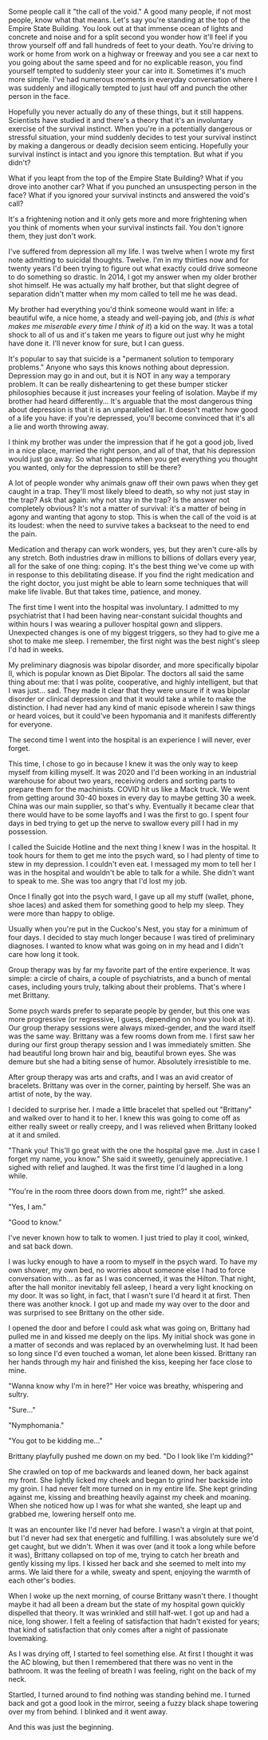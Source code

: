 Some people call it "the call of the void." A good many people, if not most people, know what that means. Let's say you're standing at the top of the Empire State Building. You look out at that immense ocean of lights and concrete and noise and for a split second you wonder how it'll feel if you throw yourself off and fall hundreds of feet to your death. You're driving to work or home from work on a highway or freeway and you see a car next to you going about the same speed and for no explicable reason, you find yourself tempted to suddenly steer your car into it. Sometimes it's much more simple. I've had numerous moments in everyday conversation where I was suddenly and illogically tempted to just haul off and punch the other person in the face.

Hopefully you never actually do any of these things, but it still happens. Scientists have studied it and there's a theory that it's an involuntary exercise of the survival instinct. When you're in a potentially dangerous or stressful situation, your mind suddenly decides to test your survival instinct by making a dangerous or deadly decision seem enticing. Hopefully your survival instinct is intact and you ignore this temptation. But what if you didn't?

What if you leapt from the top of the Empire State Building? What if you drove into another car? What if you punched an unsuspecting person in the face? What if you ignored your survival instincts and answered the void's call?

It's a frightening notion and it only gets more and more frightening when you think of moments when your survival instincts fail. You don't ignore them, they just don't work.

I've suffered from depression all my life. I was twelve when I wrote my first note admitting to suicidal thoughts. Twelve. I'm in my thirties now and for twenty years I'd been trying to figure out what exactly could drive someone to do something so drastic. In 2014, I got my answer when my older brother shot himself. He was actually my half brother, but that slight degree of separation didn't matter when my mom called to tell me he was dead.

My brother had everything you'd think someone would want in life: a beautiful wife, a nice home, a steady and well-paying job, and (*this is what makes me miserable every time I think of it*) a kid on the way.  It was a total shock to all of us and it's taken me years to figure out just why he might have done it. I'll never know for sure, but I can guess.

It's popular to say that suicide is a "permanent solution to temporary problems." Anyone who says this knows nothing about depression. Depression may go in and out, but it is NOT in any way a temporary problem. It can be really disheartening to get these bumper sticker philosophies because it just increases your feeling of isolation. Maybe if my brother had heard differently... It's arguable that the most dangerous thing about depression is that it is an unparalleled liar. It doesn't matter how good of a life you have: if you're depressed, you'll become convinced that it's all a lie and worth throwing away.

I think my brother was under the impression that if he got a good job, lived in a nice place, married the right person, and all of that, that his depression would just go away. So what happens when you get everything you thought you wanted, only for the depression to still be there?

A lot of people wonder why animals gnaw off their own paws when they get caught in a trap. They'll most likely bleed to death, so why not just stay in the trap? Ask that again: why not stay in the trap? Is the answer not completely obvious? It's not a matter of survival: it's a matter of being in agony and wanting that agony to stop. This is when the call of the void is at its loudest: when the need to survive takes a backseat to the need to end the pain.

Medication and therapy can work wonders, yes, but they aren't cure-alls by any stretch. Both industries draw in millions to billions of dollars every year, all for the sake of one thing: coping. It's the best thing we've come up with in response to this debilitating disease. If you find the right medication and the right doctor, you just might be able to learn some techniques that will make life livable. But that takes time, patience, and money.

The first time I went into the hospital was involuntary. I admitted to my psychiatrist that I had been having near-constant suicidal thoughts and within hours I was wearing a pullover hospital gown and slippers. Unexpected changes is one of my biggest triggers, so they had to give me a shot to make me sleep. I remember, the first night was the best night's sleep I'd had in weeks.

My preliminary diagnosis was bipolar disorder, and more specifically bipolar II, which is popular known as Diet Bipolar. The doctors all said the same thing about me: that I was polite, cooperative, and highly intelligent, but that I was just... sad. They made it clear that they were unsure if it was bipolar disorder or clinical depression and that it would take a while to make the distinction. I had never had any kind of manic episode wherein I saw things or heard voices, but it could've been hypomania and it manifests differently for everyone.

The second time I went into the hospital is an experience I will never, ever forget.

This time, I chose to go in because I knew it was the only way to keep myself from killing myself. It was 2020 and I'd been working in an industrial warehouse for about two years, receiving orders and sorting parts to prepare them for the machinists. COVID hit us like a Mack truck. We went from getting around 30-40 boxes in every day to maybe getting 30 a week. China was our main supplier, so that's why. Eventually it became clear that there would have to be some layoffs and I was the first to go. I spent four days in bed trying to get up the nerve to swallow every pill I had in my possession.

I called the Suicide Hotline and the next thing I knew I was in the hospital. It took hours for them to get me into the psych ward, so I had plenty of time to stew in my depression. I couldn't even eat. I messaged my mom to tell her I was in the hospital and wouldn't be able to talk for a while. She didn't want to speak to me. She was too angry that I'd lost my job.

Once I finally got into the psych ward, I gave up all my stuff (wallet, phone, shoe laces) and asked them for something good to help my sleep. They were more than happy to oblige.

Usually when you're put in the Cuckoo's Nest, you stay for a minimum of four days. I decided to stay much longer because I was tired of preliminary diagnoses. I wanted to know what was going on in my head and I didn't care how long it took.

Group therapy was by far my favorite part of the entire experience. It was simple: a circle of chairs, a couple of psychiatrists, and a bunch of mental cases, including yours truly, talking about their problems. That's where I met Brittany.

Some psych wards prefer to separate people by gender, but this one was more progressive (or regressive, I guess, depending on how you look at it). Our group therapy sessions were always mixed-gender, and the ward itself was the same way. Brittany was a few rooms down from me. I first saw her during our first group therapy session and I was immediately smitten. She had beautiful long brown hair and big, beautiful brown eyes. She was demure but she had a biting sense of humor. Absolutely irresistible to me.

After group therapy was arts and crafts, and I was an avid creator of bracelets. Brittany was over in the corner, painting by herself. She was an artist of note, by the way.

I decided to surprise her. I made a little bracelet that spelled out "Brittany" and walked over to hand it to her. I knew this was going to come off as either really sweet or really creepy, and I was relieved when Brittany looked at it and smiled.

"Thank you! This'll go great with the one the hospital gave me. Just in case I forget my name, you know." She said it sweetly, genuinely appreciative. I sighed with relief and laughed. It was the first time I'd laughed in a long while.

"You're in the room three doors down from me, right?" she asked.

"Yes, I am."

"Good to know."

I've never known how to talk to women. I just tried to play it cool, winked, and sat back down.

I was lucky enough to have a room to myself in the psych ward. To have my own shower, my own bed, no worries about someone else I had to force conversation with... as far as I was concerned, it was the Hilton. That night, after the hall monitor inevitably fell asleep, I heard a very light knocking on my door. It was so light, in fact, that I wasn't sure I'd heard it at first. Then there was another knock. I got up and made my way over to the door and was surprised to see Brittany on the other side.

I opened the door and before I could ask what was going on, Brittany had pulled me in and kissed me deeply on the lips. My initial shock was gone in a matter of seconds and was replaced by an overwhelming lust. It had been so long since I'd even touched a woman, let alone been kissed. Brittany ran her hands through my hair and finished the kiss, keeping her face close to mine.

"Wanna know why I'm in here?" Her voice was breathy, whispering and sultry.

"Sure..."

"Nymphomania."

"You got to be kidding me..."

Brittany playfully pushed me down on my bed. "Do I look like I'm kidding?"

She crawled on top of me backwards and leaned down, her back against my front. She lightly licked my cheek and began to grind her backside into my groin. I had never felt more turned on in my entire life. She kept grinding against me, kissing and breathing heavily against my cheek and moaning. When she noticed how up I was for what she wanted, she leapt up and grabbed me, lowering herself onto me.

It was an encounter like I'd never had before. I wasn't a virgin at that point, but I'd never had sex that energetic and fulfilling. I was absolutely sure we'd get caught, but we didn't. When it was over (and it took a long while before it was), Brittany collapsed on top of me, trying to catch her breath and gently kissing my lips. I kissed her back and she seemed to melt into my arms. We laid there for a while, sweaty and spent, enjoying the warmth of each other's bodies.

When I woke up the next morning, of course Brittany wasn't there. I thought maybe it had all been a dream but the state of my hospital gown quickly dispelled that theory. It was wrinkled and still half-wet. I got up and had a nice, long shower. I felt a feeling of satisfaction that hadn't existed for years; that kind of satisfaction that only comes after a night of passionate lovemaking.

As I was drying off, I started to feel something else. At first I thought it was the AC blowing, but then I remembered that there was no vent in the bathroom. It was the feeling of breath I was feeling, right on the back of my neck.

Startled, I turned around to find nothing was standing behind me. I turned back and got a good look in the mirror, seeing a fuzzy black shape towering over my from behind. I blinked and it went away.

And this was just the beginning.